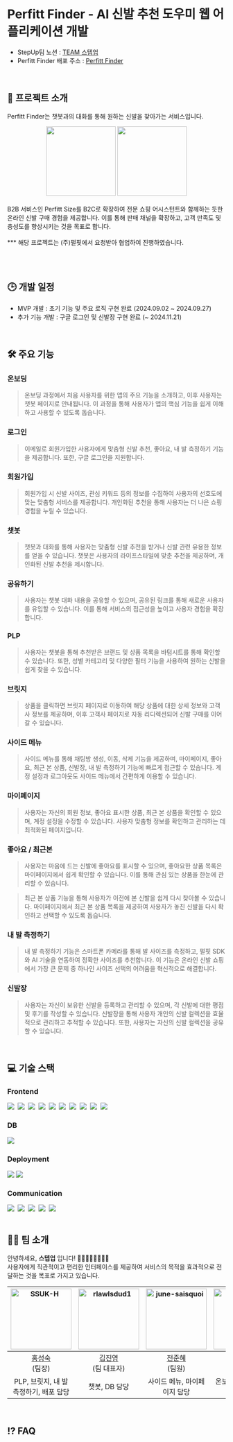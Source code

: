 # Perfitt Finder - AI 신발 추천 도우미 웹 어플리케이션 개발

- StepUp팀 노션 : [TEAM 스텝업](https://www.notion.so/step-up-react/31d872cef31f4fd8881537ecc01576d3)
- Perfitt Finder 배포 주소 : [Perfitt Finder](https://stepupper.github.io/stepup_front/)

<br />


## 🚀 프로젝트 소개

Perfitt Finder는 챗봇과의 대화를 통해 원하는 신발을 찾아가는 서비스입니다. <br />

<div align="center">
  <img src="https://github.com/user-attachments/assets/833bb109-e5b2-44d2-8205-fc3711456fa3" width="160px" />
  <img src="https://github.com/user-attachments/assets/d28fc847-fe4c-447c-b7f8-1fdeb1ba9af1" width="160px" />
</div>

<br />
B2B 서비스인 Perfitt Size를 B2C로 확장하여 전문 쇼핑 어시스턴트와 함께하는 듯한 온라인 신발 구매 경험을 제공합니다. 이를 통해 판매 채널을 확장하고, 고객 만족도 및 충성도를 향상시키는 것을 목표로 합니다. <br />
<br />
*** 해당 프로젝트는 (주)펄핏에서 요청받아 협업하여 진행하였습니다.

<br /><br />


## 🕒 개발 일정
- MVP 개발 : 초기 기능 및 주요 로직 구현 완료 (2024.09.02 ~ 2024.09.27)
- 추가 기능 개발 : 구글 로그인 및 신발장 구현 완료 (~ 2024.11.21)

<br />


## 🛠️ 주요 기능

### 온보딩
> 온보딩 과정에서 처음 사용자를 위한 앱의 주요 기능을 소개하고, 이후 사용자는 챗봇 페이지로 안내됩니다. 이 과정을 통해 사용자가 앱의 핵심 기능을 쉽게 이해하고 사용할 수 있도록 돕습니다.

### 로그인
> 이메일로 회원가입한 사용자에게 맞춤형 신발 추천, 좋아요, 내 발 측정하기 기능을 제공합니다. 또한, 구글 로그인을 지원합니다.
  
### 회원가입
> 회원가입 시 신발 사이즈, 관심 키워드 등의 정보를 수집하여 사용자의 선호도에 맞는 맞춤형 서비스를 제공합니다. 개인화된 추천을 통해 사용자는 더 나은 쇼핑 경험을 누릴 수 있습니다.

### 챗봇
> 챗봇과 대화를 통해 사용자는 맞춤형 신발 추천을 받거나 신발 관련 유용한 정보를 얻을 수 있습니다. 챗봇은 사용자의 라이프스타일에 맞춘 추천을 제공하며, 개인화된 신발 추천을 제시합니다.

### 공유하기
> 사용자는 챗봇 대화 내용을 공유할 수 있으며, 공유된 링크를 통해 새로운 사용자를 유입할 수 있습니다. 이를 통해 서비스의 접근성을 높이고 사용자 경험을 확장합니다.

### PLP
> 사용자는 챗봇을 통해 추천받은 브랜드 및 상품 목록을 바텀시트를 통해 확인할 수 있습니다. 또한, 성별 카테고리 및 다양한 필터 기능을 사용하여 원하는 신발을 쉽게 찾을 수 있습니다.

### 브릿지
> 상품을 클릭하면 브릿지 페이지로 이동하여 해당 상품에 대한 상세 정보와 고객사 정보를 제공하며, 이후 고객사 페이지로 자동 리디렉션되어 신발 구매를 이어갈 수 있습니다.

### 사이드 메뉴
> 사이드 메뉴를 통해 채팅방 생성, 이동, 삭제 기능을 제공하며, 마이페이지, 좋아요, 최근 본 상품, 신발장, 내 발 측정하기 기능에 빠르게 접근할 수 있습니다. 계정 설정과 로그아웃도 사이드 메뉴에서 간편하게 이용할 수 있습니다.

### 마이페이지
> 사용자는 자신의 회원 정보, 좋아요 표시한 상품, 최근 본 상품을 확인할 수 있으며, 계정 설정을 수정할 수 있습니다. 사용자 맞춤형 정보를 확인하고 관리하는 데 최적화된 페이지입니다.

### 좋아요 / 최근본
> 사용자는 마음에 드는 신발에 좋아요를 표시할 수 있으며, 좋아요한 상품 목록은 마이페이지에서 쉽게 확인할 수 있습니다. 이를 통해 관심 있는 상품을 한눈에 관리할 수 있습니다.

> 최근 본 상품 기능을 통해 사용자가 이전에 본 신발을 쉽게 다시 찾아볼 수 있습니다. 마이페이지에서 최근 본 상품 목록을 제공하여 사용자가 놓친 신발을 다시 확인하고 선택할 수 있도록 돕습니다.

### 내 발 측정하기
> 내 발 측정하기 기능은 스마트폰 카메라를 통해 발 사이즈를 측정하고, 펄핏 SDK와 AI 기술을 연동하여 정확한 사이즈를 추천합니다. 이 기능은 온라인 신발 쇼핑에서 가장 큰 문제 중 하나인 사이즈 선택의 어려움을 혁신적으로 해결합니다.

### 신발장
> 사용자는 자신이 보유한 신발을 등록하고 관리할 수 있으며, 각 신발에 대한 평점 및 후기를 작성할 수 있습니다. 신발장을 통해 사용자 개인의 신발 컬렉션을 효율적으로 관리하고 추적할 수 있습니다. 또한, 사용자는 자신의 신발 컬렉션을 공유할 수 있습니다.

<br />


## 💻 기술 스택

### Frontend
<div>
  <img src="https://img.shields.io/badge/react-20232a.svg?style=for-the-badge&logo=react&logoColor=61DAFB" />&nbsp;
  <img src="https://img.shields.io/badge/typescript-007ACC.svg?style=for-the-badge&logo=typescript&logoColor=white" />&nbsp;
  <img src="https://img.shields.io/badge/vite-646CFF.svg?style=for-the-badge&logo=vite&logoColor=white" />&nbsp;
  <img src="https://img.shields.io/badge/yarn-2C8EBB.svg?style=for-the-badge&logo=yarn&logoColor=white" />&nbsp;
  <img src="https://img.shields.io/badge/zustand-181717.svg?style=for-the-badge&logo=zustand&logoColor=white" />&nbsp;
  <img src="https://img.shields.io/badge/axios-5A29E4.svg?style=for-the-badge&logo=axios&logoColor=white" />&nbsp;
  <img src="https://img.shields.io/badge/react--router-CA4245.svg?style=for-the-badge&logo=react-router&logoColor=white" />&nbsp;
  <img src="https://img.shields.io/badge/tailwindcss-06B6D4.svg?style=for-the-badge&logo=tailwind-css&logoColor=white" />&nbsp;
  <img src="https://img.shields.io/badge/eslint-4B32C3.svg?style=for-the-badge&logo=eslint&logoColor=white" />&nbsp;
  <img src="https://img.shields.io/badge/prettier-F7B93E.svg?style=for-the-badge&logo=prettier&logoColor=white" />&nbsp;
</div>

### DB
<div>
  <img src="https://img.shields.io/badge/firebase-FFCA28.svg?style=for-the-badge&logo=firebase&logoColor=black" />&nbsp;
</div>

### Deployment
<div>
  <img src="https://img.shields.io/badge/github%20pages-222222.svg?style=for-the-badge&logo=githubpages&logoColor=white" />&nbsp;<img src="https://img.shields.io/badge/github%20actions-2088FF.svg?style=for-the-badge&logo=githubactions&logoColor=white" />&nbsp;

</div>

### Communication
<div>
  <img src="https://img.shields.io/badge/github-181717.svg?style=for-the-badge&logo=github&logoColor=white" />&nbsp;
  <img src="https://img.shields.io/badge/discord-5865F2.svg?style=for-the-badge&logo=discord&logoColor=white" />&nbsp;
  <img src="https://img.shields.io/badge/figma-F24E1E.svg?style=for-the-badge&logo=figma&logoColor=white" />&nbsp;
  <img src="https://img.shields.io/badge/slack-4A154B.svg?style=for-the-badge&logo=slack&logoColor=white" />&nbsp;
  <img src="https://img.shields.io/badge/notion-000000.svg?style=for-the-badge&logo=notion&logoColor=white" />&nbsp;
</div>

<br />


## 🧑‍💻 팀 소개

안녕하세요, **스텝업** 입니다! 🙋‍♀️🙋‍♂️🙋‍♀️🙋‍♀️ <br />
사용자에게 직관적이고 편리한 인터페이스를 제공하여 서비스의 목적을 효과적으로 전달하는 것을 목표로 가지고 있습니다.

| <img src="https://avatars.githubusercontent.com/u/134491629?v=4" alt="SSUK-H" width="140px"/> | <img src="https://avatars.githubusercontent.com/u/159886577?v=4" alt="rlawlsdud1" width="140px"/> | <img src="https://avatars.githubusercontent.com/u/178988254?v=4" alt="june-saisquoi" width="140px"/> | <img src="https://avatars.githubusercontent.com/u/128772605?v=4" alt="oneju" width="140px"/> |
| :---------------------------------------: | :---------------------------------------: | :---------------------------------------: | :---------------------------------------: |
| [홍성숙](https://github.com/SSUK-H) <br /> (팀장) | [김진영](https://github.com/rlawlsdud1) <br /> (팀 대표자) | [전준혜](https://github.com/june-saisquoi) <br /> (팀원) | [노원주](https://github.com/oneju) <br /> (팀원) |
| PLP, 브릿지, 내 발 측정하기, 배포 담당 | 챗봇, DB 담당 | 사이드 메뉴, 마이페이지 담당 | 온보딩, 로그인/회원가입 담당 |

<br />


## ⁉️ FAQ



<br />



